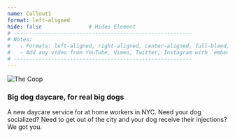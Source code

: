 ```yaml
---
name: Callout1
format: left-aligned
hide: false               # Hides Element
# ---------------------------------------------------------
# Notes:
#   - Formats: left-aligned, right-aligned, center-aligned, full-bleed, big-numbers
#   - Add any video from YouTube, Vimeo, Twitter, Instagram with `embed: <URL TO VIDEO>`
# ---------------------------------------------------------
---
```


<section>

![The Coop](/images/coop-2.png)

</section>


<section>

### Big dog daycare, for real big dogs

A new daycare service for at home workers in NYC. Need your dog socialized? Need to get out of the city and your dog receive their injections? We got you.

</section>

